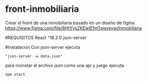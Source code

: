 # front-inmobiliaria
Crear el front de una inmobiliaria basado en un diseño de figma https://www.figma.com/file/8HtYysZKEwIEfmTslqvevw/Inmobiliaria

#REQUISITOS
React ^18.2.0
json-server

#Instalacion
Con json-server ejecuta 
```
"json-server -w data.json"
```
para monstar el archivo json como una api y juego ejecuta

```
npm start
```
